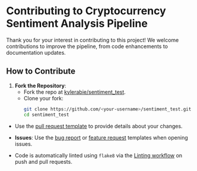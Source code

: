 # Contributing to Cryptocurrency Sentiment Analysis Pipeline

Thank you for your interest in contributing to this project! We welcome contributions to improve the pipeline, from code enhancements to documentation updates.

## How to Contribute

1. **Fork the Repository**:
   - Fork the repo at [kylerabie/sentiment_test](https://github.com/kylerabie/sentiment_test).
   - Clone your fork:
     ```bash
     git clone https://github.com/<your-username>/sentiment_test.git
     cd sentiment_test

- Use the [pull request template](.github/pull_request_template.md) to provide details about your changes.

- **Issues**: Use the [bug report](../.github/ISSUE_TEMPLATE/bug_report.md) or [feature request](../.github/ISSUE_TEMPLATE/feature_request.md) templates when opening issues.
- Code is automatically linted using `flake8` via the [Linting workflow](../.github/workflows/lint.yml) on push and pull requests.
